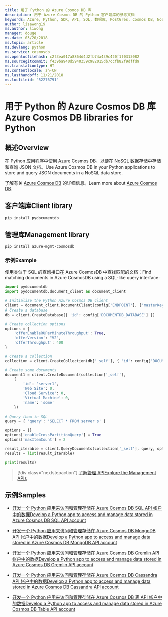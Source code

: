 ```yaml
---
title: 用于 Python 的 Azure Cosmos DB 库
description: 用于 Azure Cosmos DB 的 Python 客户端库的参考文档
keywords: Azure, Python, SDK, API, SQL, 数据库, PostGres, Cosmos DB, NoSQL
author: lisawong19
ms.author: liwong
manager: douge
ms.date: 03/20/2018
ms.topic: article
ms.devlang: python
ms.service: cosmosdb
ms.openlocfilehash: c2f3ea017a8864d4d2fb74a439c420f1f0313082
ms.sourcegitcommit: f439ba940d5940359c982015db7ccfb82f9dffd9
ms.translationtype: HT
ms.contentlocale: zh-CN
ms.lasthandoff: 11/21/2018
ms.locfileid: "52276791"
---
```

# <a name="azure-cosmos-db-libraries-for-python"></a><span data-ttu-id="16490-104">用于 Python 的 Azure Cosmos DB 库</span><span class="sxs-lookup"><span data-stu-id="16490-104">Azure Cosmos DB libraries for Python</span></span>

## <a name="overview"></a><span data-ttu-id="16490-105">概述</span><span class="sxs-lookup"><span data-stu-id="16490-105">Overview</span></span>

<span data-ttu-id="16490-106">在 Python 应用程序中使用 Azure Cosmos DB，以便在 NoSQL 数据存储中存储和查询 JSON 文档。</span><span class="sxs-lookup"><span data-stu-id="16490-106">Use Azure Cosmos DB in your Python applications to store and query JSON documents in a NoSQL data store.</span></span>

<span data-ttu-id="16490-107">了解有关 [Azure Cosmos DB](https://docs.microsoft.com/azure/cosmos-db/introduction) 的详细信息。</span><span class="sxs-lookup"><span data-stu-id="16490-107">Learn more about [Azure Cosmos DB](https://docs.microsoft.com/azure/cosmos-db/introduction).</span></span>

## <a name="client-library"></a><span data-ttu-id="16490-108">客户端库</span><span class="sxs-lookup"><span data-stu-id="16490-108">Client library</span></span>
 ```bash
pip install pydocumentdb
 ```

## <a name="management-library"></a><span data-ttu-id="16490-109">管理库</span><span class="sxs-lookup"><span data-stu-id="16490-109">Management library</span></span>
```bash
pip install azure-mgmt-cosmosdb
```

### <a name="example"></a><span data-ttu-id="16490-110">示例</span><span class="sxs-lookup"><span data-stu-id="16490-110">Example</span></span>

<span data-ttu-id="16490-111">使用类似于 SQL 的查询接口在 Azure CosmosDB 中查找匹配的文档：</span><span class="sxs-lookup"><span data-stu-id="16490-111">Find matching documents in Azure CosmosDB using a SQL-like query interface:</span></span>

```python
import pydocumentdb
import pydocumentdb.document_client as document_client

# Initialize the Python Azure Cosmos DB client
client = document_client.DocumentClient(config['ENDPOINT'], {'masterKey': config['MASTERKEY']})
# Create a database
db = client.CreateDatabase({ 'id': config['DOCUMENTDB_DATABASE'] })

# Create collection options
options = {
    'offerEnableRUPerMinuteThroughput': True,
    'offerVersion': "V2",
    'offerThroughput': 400
}

# Create a collection
collection = client.CreateCollection(db['_self'], { 'id': config['DOCUMENTDB_COLLECTION'] }, options)

# Create some documents
document1 = client.CreateDocument(collection['_self'],
    { 
        'id': 'server1',
        'Web Site': 0,
        'Cloud Service': 0,
        'Virtual Machine': 0,
        'name': 'some' 
    })

# Query them in SQL
query = { 'query': 'SELECT * FROM server s' }    

options = {} 
options['enableCrossPartitionQuery'] = True
options['maxItemCount'] = 2

result_iterable = client.QueryDocuments(collection['_self'], query, options)
results = list(result_iterable)

print(results)
```
> [!div class="nextstepaction"]
> [<span data-ttu-id="16490-112">了解管理 API</span><span class="sxs-lookup"><span data-stu-id="16490-112">Explore the Management APIs</span></span>](/python/api/overview/azure/cosmosdb/management)

## <a name="samples"></a><span data-ttu-id="16490-113">示例</span><span class="sxs-lookup"><span data-stu-id="16490-113">Samples</span></span>

* [<span data-ttu-id="16490-114">开发一个 Python 应用来访问和管理存储在 Azure Cosmos DB SQL API 帐户中的数据</span><span class="sxs-lookup"><span data-stu-id="16490-114">Develop a Python app to access and manage data stored in Azure Cosmos DB SQL API account</span></span>](https://github.com/Azure-Samples/azure-cosmos-db-python-getting-started.git)

* [<span data-ttu-id="16490-115">开发一个 Python 应用来访问和管理存储在 Azure Cosmos DB MongoDB API 帐户中的数据</span><span class="sxs-lookup"><span data-stu-id="16490-115">Develop a Python app to access and manage data stored in Azure Cosmos DB MongoDB API account</span></span>](https://github.com/Azure-Samples/CosmosDB-Flask-Mongo-Sample.git)

* [<span data-ttu-id="16490-116">开发一个 Python 应用来访问和管理存储在 Azure Cosmos DB Gremlin API 帐户中的数据</span><span class="sxs-lookup"><span data-stu-id="16490-116">Develop a Python app to access and manage data stored in Azure Cosmos DB Gremlin API account</span></span>](https://github.com/Azure-Samples/azure-cosmos-db-graph-python-getting-started.git)

* [<span data-ttu-id="16490-117">开发一个 Python 应用来访问和管理存储在 Azure Cosmos DB Cassandra API 帐户中的数据</span><span class="sxs-lookup"><span data-stu-id="16490-117">Develop a Python app to access and manage data stored in Azure Cosmos DB Cassandra API account</span></span>](https://github.com/Azure-Samples/azure-cosmos-db-cassandra-python-getting-started.git)

* [<span data-ttu-id="16490-118">开发一个 Python 应用来访问和管理存储在 Azure Cosmos DB 表 API 帐户中的数据</span><span class="sxs-lookup"><span data-stu-id="16490-118">Develop a Python app to access and manage data stored in Azure Cosmos DB Table API account</span></span>](https://github.com/Azure-Samples/storage-python-getting-started.git)


